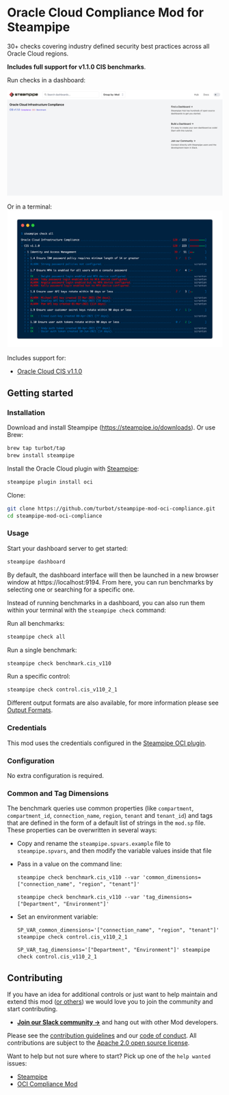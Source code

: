# Oracle Cloud Compliance Mod for Steampipe

30+ checks covering industry defined security best practices across all Oracle Cloud regions.

**Includes full support for v1.1.0 CIS benchmarks**.

Run checks in a dashboard:

![image](https://raw.githubusercontent.com/turbot/steampipe-mod-oci-compliance/main/docs/oci_compliance_dashboard.png)

Or in a terminal:
![image](https://raw.githubusercontent.com/turbot/steampipe-mod-oci-compliance/main/docs/oci_cis_v110_terminal.png)

Includes support for:
* [Oracle Cloud CIS v1.1.0](https://hub.steampipe.io/mods/turbot/oci_compliance/controls/benchmark.cis_v110)

## Getting started

### Installation

Download and install Steampipe (https://steampipe.io/downloads). Or use Brew:

```sh
brew tap turbot/tap
brew install steampipe
```

Install the Oracle Cloud plugin with [Steampipe](https://steampipe.io):

```sh
steampipe plugin install oci
```

Clone:

```sh
git clone https://github.com/turbot/steampipe-mod-oci-compliance.git
cd steampipe-mod-oci-compliance
```

### Usage

Start your dashboard server to get started:

```sh
steampipe dashboard
```

By default, the dashboard interface will then be launched in a new browser
window at https://localhost:9194. From here, you can run benchmarks by
selecting one or searching for a specific one.

Instead of running benchmarks in a dashboard, you can also run them within your
terminal with the `steampipe check` command:

Run all benchmarks:

```sh
steampipe check all
```

Run a single benchmark:

```sh
steampipe check benchmark.cis_v110
```

Run a specific control:

```sh
steampipe check control.cis_v110_2_1
```

Different output formats are also available, for more information please see
[Output Formats](https://steampipe.io/docs/reference/cli/check#output-formats).

### Credentials

This mod uses the credentials configured in the [Steampipe OCI plugin](https://hub.steampipe.io/plugins/turbot/oci).

### Configuration

No extra configuration is required.

### Common and Tag Dimensions

The benchmark queries use common properties (like `compartment`, `compartment_id`, `connection_name`, `region`, `tenant` and `tenant_id`) and tags that are defined in the form of a default list of strings in the `mod.sp` file. These properties can be overwritten in several ways:

- Copy and rename the `steampipe.spvars.example` file to `steampipe.spvars`, and then modify the variable values inside that file
- Pass in a value on the command line:

  ```shell
  steampipe check benchmark.cis_v110 --var 'common_dimensions=["connection_name", "region", "tenant"]'
  ```

  ```shell
  steampipe check benchmark.cis_v110 --var 'tag_dimensions=["Department", "Environment"]'
  ```

- Set an environment variable:

  ```shell
  SP_VAR_common_dimensions='["connection_name", "region", "tenant"]' steampipe check control.cis_v110_2_1
  ```

  ```shell
  SP_VAR_tag_dimensions='["Department", "Environment"]' steampipe check control.cis_v110_2_1
  ```

## Contributing

If you have an idea for additional controls or just want to help maintain and extend this mod ([or others](https://github.com/topics/steampipe-mod)) we would love you to join the community and start contributing.

- **[Join our Slack community →](https://steampipe.io/community/join)** and hang out with other Mod developers.

Please see the [contribution guidelines](https://github.com/turbot/steampipe/blob/main/CONTRIBUTING.md) and our [code of conduct](https://github.com/turbot/steampipe/blob/main/CODE_OF_CONDUCT.md). All contributions are subject to the [Apache 2.0 open source license](https://github.com/turbot/steampipe-mod-oci-compliance/blob/main/LICENSE).

Want to help but not sure where to start? Pick up one of the `help wanted` issues:

- [Steampipe](https://github.com/turbot/steampipe/labels/help%20wanted)
- [OCI Compliance Mod](https://github.com/turbot/steampipe-mod-oci-compliance/labels/help%20wanted)
